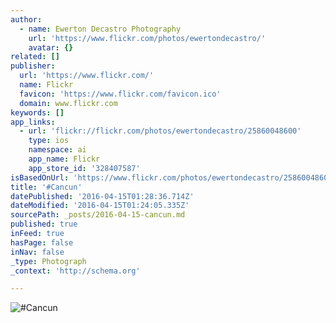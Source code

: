 ```yaml
---
author:
  - name: Ewerton Decastro Photography
    url: 'https://www.flickr.com/photos/ewertondecastro/'
    avatar: {}
related: []
publisher:
  url: 'https://www.flickr.com/'
  name: Flickr
  favicon: 'https://www.flickr.com/favicon.ico'
  domain: www.flickr.com
keywords: []
app_links:
  - url: 'flickr://flickr.com/photos/ewertondecastro/25860048600'
    type: ios
    namespace: ai
    app_name: Flickr
    app_store_id: '328407587'
isBasedOnUrl: 'https://www.flickr.com/photos/ewertondecastro/25860048600/'
title: '#Cancun'
datePublished: '2016-04-15T01:28:36.714Z'
dateModified: '2016-04-15T01:24:05.335Z'
sourcePath: _posts/2016-04-15-cancun.md
published: true
inFeed: true
hasPage: false
inNav: false
_type: Photograph
_context: 'http://schema.org'

---
```

![#Cancun](https://farm2.staticflickr.com/1605/25860048600_e9a811d8f9_b.jpg)